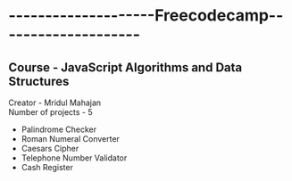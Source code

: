 # --------------------Freecodecamp--------------------
## Course - JavaScript Algorithms and Data Structures   
Creator - Mridul Mahajan   
Number of projects - 5   
* Palindrome Checker
* Roman Numeral Converter
* Caesars Cipher
* Telephone Number Validator
* Cash Register

